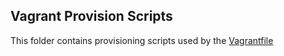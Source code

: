 ## Vagrant Provision Scripts
This folder contains provisioning scripts used by the [Vagrantfile](../Vagrantfile)
